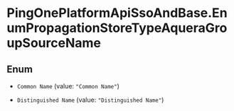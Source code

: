 # PingOnePlatformApiSsoAndBase.EnumPropagationStoreTypeAqueraGroupSourceName

## Enum


* `Common Name` (value: `"Common Name"`)

* `Distinguished Name` (value: `"Distinguished Name"`)


